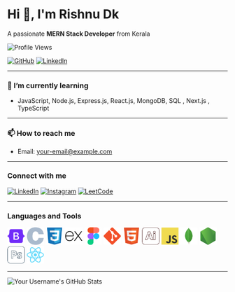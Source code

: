 

# Hi 👋, I'm Rishnu Dk

A passionate **MERN Stack Developer** from Kerala

![Profile Views](https://komarev.com/ghpvc/?username=your-username&color=blue)

<p align="left">
  <a href="https://github.com/rishnudk"><img src="https://img.shields.io/badge/GitHub-181717?logo=github&logoColor=white" alt="GitHub"></a>
  <a href="https://linkedin.com/in/rishnudk"><img src="https://img.shields.io/badge/LinkedIn-0077B5?logo=linkedin&logoColor=white" alt="LinkedIn"></a>
</p>

---

### 🌱 I’m currently learning
- JavaScript, Node.js, Express.js, React.js, MongoDB, SQL , Next.js , TypeScript


---

### 📫 How to reach me
- Email: [your-email@example.com](rishnudev@gmail.com)

---

### Connect with me
<p align="left">
  <a href="https://linkedin.com/inrishnudk"><img src="https://img.shields.io/badge/LinkedIn-0077B5?logo=linkedin&logoColor=white" alt="LinkedIn"></a>
  <a href="https://instagram.com/rishnudk"><img src="https://img.shields.io/badge/Instagram-E4405F?logo=instagram&logoColor=white" alt="Instagram"></a>
  <a href="https://leetcode.com/rishnudk"><img src="https://img.shields.io/badge/LeetCode-FFA116?logo=leetcode&logoColor=white" alt="LeetCode"></a>
</p>

---

### Languages and Tools
<p align="left">
  <a href="https://getbootstrap.com"><img src="https://raw.githubusercontent.com/devicons/devicon/master/icons/bootstrap/bootstrap-plain.svg" alt="Bootstrap" width="40" height="40"/></a>
  <a href="https://www.cprogramming.com"><img src="https://raw.githubusercontent.com/devicons/devicon/master/icons/c/c-original.svg" alt="C" width="40" height="40"/></a>
  <a href="https://www.w3.org/Style/CSS"><img src="https://raw.githubusercontent.com/devicons/devicon/master/icons/css3/css3-original.svg" alt="CSS3" width="40" height="40"/></a>
  <a href="https://expressjs.com"><img src="https://raw.githubusercontent.com/devicons/devicon/master/icons/express/express-original.svg" alt="Express" width="40" height="40"/></a>
  <a href="https://www.figma.com"><img src="https://raw.githubusercontent.com/devicons/devicon/master/icons/figma/figma-original.svg" alt="Figma" width="40" height="40"/></a>
  <a href="https://git-scm.com"><img src="https://raw.githubusercontent.com/devicons/devicon/master/icons/git/git-original.svg" alt="Git" width="40" height="40"/></a>
  <a href="https://www.w3.org/html"><img src="https://raw.githubusercontent.com/devicons/devicon/master/icons/html5/html5-original.svg" alt="HTML5" width="40" height="40"/></a>
  <a href="https://www.adobe.com/products/illustrator.html"><img src="https://raw.githubusercontent.com/devicons/devicon/master/icons/illustrator/illustrator-line.svg" alt="Illustrator" width="40" height="40"/></a>
  <a href="https://www.javascript.com"><img src="https://raw.githubusercontent.com/devicons/devicon/master/icons/javascript/javascript-original.svg" alt="JavaScript" width="40" height="40"/></a>
  <a href="https://www.mongodb.com"><img src="https://raw.githubusercontent.com/devicons/devicon/master/icons/mongodb/mongodb-original.svg" alt="MongoDB" width="40" height="40"/></a>
  <a href="https://nodejs.org"><img src="https://raw.githubusercontent.com/devicons/devicon/master/icons/nodejs/nodejs-original.svg" alt="Node.js" width="40" height="40"/></a>
  <a href="https://www.adobe.com/products/photoshop.html"><img src="https://raw.githubusercontent.com/devicons/devicon/master/icons/photoshop/photoshop-line.svg" alt="Photoshop" width="40" height="40"/></a>
  <a href="https://reactjs.org"><img src="https://raw.githubusercontent.com/devicons/devicon/master/icons/react/react-original.svg" alt="React" width="40" height="40"/></a>
</p>

---

![Your Username's GitHub Stats](https://github-readme-stats.vercel.app/api?username=rishnudk&show_icons=true&theme=radical)

